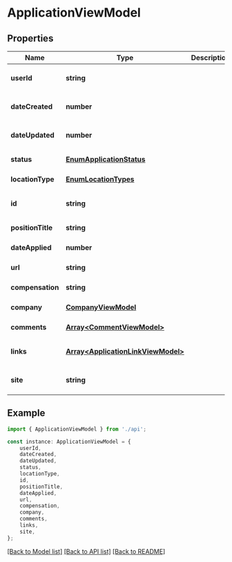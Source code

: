 # ApplicationViewModel


## Properties

Name | Type | Description | Notes
------------ | ------------- | ------------- | -------------
**userId** | **string** |  | [optional] [default to undefined]
**dateCreated** | **number** |  | [optional] [default to undefined]
**dateUpdated** | **number** |  | [optional] [default to undefined]
**status** | [**EnumApplicationStatus**](EnumApplicationStatus.md) |  | [default to undefined]
**locationType** | [**EnumLocationTypes**](EnumLocationTypes.md) |  | [default to undefined]
**id** | **string** |  | [optional] [default to undefined]
**positionTitle** | **string** |  | [default to undefined]
**dateApplied** | **number** |  | [default to undefined]
**url** | **string** |  | [default to undefined]
**compensation** | **string** |  | [default to undefined]
**company** | [**CompanyViewModel**](CompanyViewModel.md) |  | [default to undefined]
**comments** | [**Array&lt;CommentViewModel&gt;**](CommentViewModel.md) |  | [default to undefined]
**links** | [**Array&lt;ApplicationLinkViewModel&gt;**](ApplicationLinkViewModel.md) |  | [optional] [default to undefined]
**site** | **string** |  | [optional] [default to '']

## Example

```typescript
import { ApplicationViewModel } from './api';

const instance: ApplicationViewModel = {
    userId,
    dateCreated,
    dateUpdated,
    status,
    locationType,
    id,
    positionTitle,
    dateApplied,
    url,
    compensation,
    company,
    comments,
    links,
    site,
};
```

[[Back to Model list]](../README.md#documentation-for-models) [[Back to API list]](../README.md#documentation-for-api-endpoints) [[Back to README]](../README.md)
